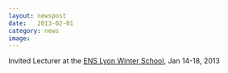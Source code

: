 ```yaml
---
layout: newspost
date:   2013-02-01
category: news
image: 
---
```


Invited Lecturer at the [ENS Lyon Winter School](http://www.ens-lyon.fr/DI/?p=2803&lang=en), Jan 14-18, 2013